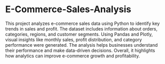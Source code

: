 # E-Commerce-Sales-Analysis
This project analyzes e-commerce sales data using Python to identify key trends in sales and profit. The dataset includes information about orders, categories, regions, and customer segments. Using Pandas and Plotly, visual insights like monthly sales, profit distribution, and category performance were generated. The analysis helps businesses understand their performance and make data-driven decisions. Overall, it highlights how analytics can improve e-commerce growth and profitability.
